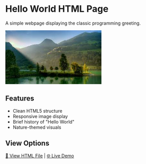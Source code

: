 # Hello World HTML Page

A simple webpage displaying the classic programming greeting.

![Screenshot](img_hello_world.jpg)

## Features
- Clean HTML5 structure
- Responsive image display
- Brief history of "Hello World"
- Nature-themed visuals

## View Options
[📁 View HTML File](index.html) | [🌐 Live Demo](https://veekode.github.io/HelloWorld/)